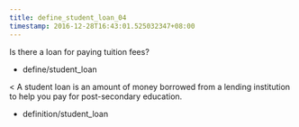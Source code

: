 ```yaml
---
title: define_student_loan_04
timestamp: 2016-12-28T16:43:01.525032347+08:00
---
```


Is there a loan for paying tuition fees?
* define/student_loan

< A student loan is an amount of money borrowed from a lending institution to help you pay for post-secondary education.
* definition/student_loan
